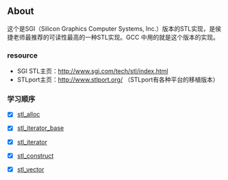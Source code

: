 ## About ##

这个是SGI（Silicon Graphics Computer Systems, Inc.）版本的STL实现，是侯捷老师最推荐的可读性最高的一种STL实现。GCC 中用的就是这个版本的实现。

### resource ###

* SGI STL主页：http://www.sgi.com/tech/stl/index.html
* STLport主页：http://www.stlport.org/  （STLport有各种平台的移植版本）

### 学习顺序 ###

- [x] [stl_alloc](https://github.com/Guaidaoyiyoudao/sgi-stl/blob/learn/stl_alloc.h)
- [x] [stl_iterator_base](https://github.com/Guaidaoyiyoudao/sgi-stl/blob/learn/stl_iterator_base.h)
- [x] [stl_iterator](https://github.com/Guaidaoyiyoudao/sgi-stl/blob/learn/stl_iterator.h)
- [x] [stl_construct](https://github.com/Guaidaoyiyoudao/sgi-stl/blob/learn/stl_construct.h)
- [x] [stl_vector](https://github.com/Guaidaoyiyoudao/sgi-stl/blob/learn/stl_vector.h)

